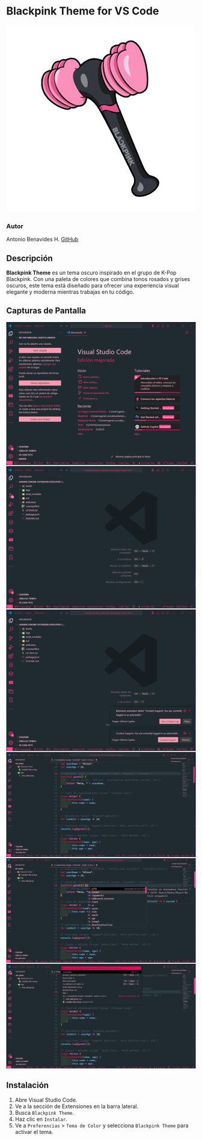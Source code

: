# Blackpink Theme for VS Code

![Blackpink Theme Banner](.github/assets/images/logo.png)

### Autor

Antonio Benavides H.
[GitHub](https://github.com/antoniobh)

## Descripción

**Blackpink Theme** es un tema oscuro inspirado en el grupo de K-Pop Blackpink. Con una paleta de colores que combina tonos rosados y grises oscuros, este tema está diseñado para ofrecer una experiencia visual elegante y moderna mientras trabajas en tu código.

## Capturas de Pantalla

![ScreenShot](.github/assets/images/welcome.png)
![ScreenShot](.github/assets/images/proyect.png)
![ScreenShot](.github/assets/images/notifications.png)
![ScreenShot](.github/assets/images/code.png)
![ScreenShot](.github/assets/images/list.png)
![ScreenShot](.github/assets/images/list2.png)

## Instalación

1. Abre Visual Studio Code.
2. Ve a la sección de Extensiones en la barra lateral.
3. Busca `Blackpink Theme`.
4. Haz clic en `Instalar`.
5. Ve a `Preferencias` > `Tema de Color` y selecciona `Blackpink Theme` para activar el tema.
